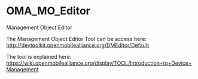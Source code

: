 # OMA_MO_Editor
Management Object Editor

The Management Object Editor Tool can be access here: http://devtoolkit.openmobilealliance.org/DMEditor/Default

The tool is explained here: https://wiki.openmobilealliance.org/display/TOOL/Introduction+to+Device+Management 
